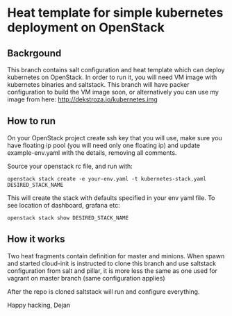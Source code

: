 # Heat template for simple kubernetes deployment on OpenStack


## Backrgound
This branch contains salt configuration and heat template which can deploy kubernetes on OpenStack. In order to run it, you will need
VM image with kubernetes binaries and saltstack. This branch will have packer configuration to build the VM image soon, or alternatively
you can use my image from here: http://dekstroza.io/kubernetes.img


## How to run

On your OpenStack project create ssh key that you will use, make sure you have floating ip pool (you will need only one floating ip) and update
example-env.yaml with the details, removing all comments.

Source your openstack rc file, and run with: 

```openstack stack create -e your-env.yaml -t kubernetes-stack.yaml DESIRED_STACK_NAME```

This will create the stack with defaults specified in your env yaml file. 
To see location of dashboard, grafana etc:

```openstack stack show DESIRED_STACK_NAME``` 

## How it works

Two heat fragments contain definition for master and minions. When spawn and started cloud-init is instructed to clone this branch and use
saltstack configuration from salt and pillar, it is more less the same as one used for vagrant on master branch (same configuration applies)

After the repo is cloned saltstack will run and configure everything.

Happy hacking,
Dejan
